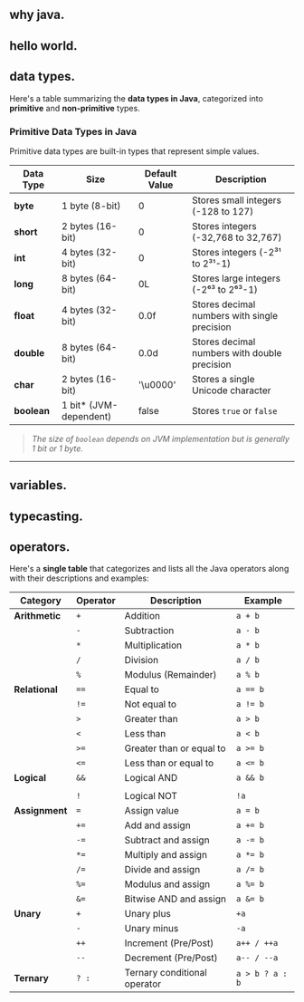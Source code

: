 ## why java.
## hello world.
## data types.

Here's a table summarizing the **data types in Java**, categorized into **primitive** and **non-primitive** types.

### **Primitive Data Types in Java**
Primitive data types are built-in types that represent simple values.

| Data Type   | Size                   | Default Value | Description                                  |
| ----------- | ---------------------- | ------------- | -------------------------------------------- |
| **byte**    | 1 byte (8-bit)         | 0             | Stores small integers (-128 to 127)          |
| **short**   | 2 bytes (16-bit)       | 0             | Stores integers (-32,768 to 32,767)          |
| **int**     | 4 bytes (32-bit)       | 0             | Stores integers (-2³¹ to 2³¹-1)              |
| **long**    | 8 bytes (64-bit)       | 0L            | Stores large integers (-2⁶³ to 2⁶³-1)        |
| **float**   | 4 bytes (32-bit)       | 0.0f          | Stores decimal numbers with single precision |
| **double**  | 8 bytes (64-bit)       | 0.0d          | Stores decimal numbers with double precision |
| **char**    | 2 bytes (16-bit)       | '\u0000'      | Stores a single Unicode character            |
| **boolean** | 1 bit* (JVM-dependent) | false         | Stores `true` or `false`                     |

> *The size of `boolean` depends on JVM implementation but is generally 1 bit or 1 byte.*

---

## variables.
## typecasting.
## operators.

Here's a **single table** that categorizes and lists all the Java operators along with their descriptions and examples:  

| **Category**   | **Operator** | **Description**              | **Example**     |
| -------------- | ------------ | ---------------------------- | --------------- |
| **Arithmetic** | `+`          | Addition                     | `a + b`         |
|                | `-`          | Subtraction                  | `a - b`         |
|                | `*`          | Multiplication               | `a * b`         |
|                | `/`          | Division                     | `a / b`         |
|                | `%`          | Modulus (Remainder)          | `a % b`         |
| **Relational** | `==`         | Equal to                     | `a == b`        |
|                | `!=`         | Not equal to                 | `a != b`        |
|                | `>`          | Greater than                 | `a > b`         |
|                | `<`          | Less than                    | `a < b`         |
|                | `>=`         | Greater than or equal to     | `a >= b`        |
|                | `<=`         | Less than or equal to        | `a <= b`        |
| **Logical**    | `&&`         | Logical AND                  | `a && b`        |
|                |              |                              |                 | Logical OR | `a |  | b` |
|                | `!`          | Logical NOT                  | `!a`            |
| **Assignment** | `=`          | Assign value                 | `a = b`         |
|                | `+=`         | Add and assign               | `a += b`        |
|                | `-=`         | Subtract and assign          | `a -= b`        |
|                | `*=`         | Multiply and assign          | `a *= b`        |
|                | `/=`         | Divide and assign            | `a /= b`        |
|                | `%=`         | Modulus and assign           | `a %= b`        |
|                | `&=`         | Bitwise AND and assign       | `a &= b`        |
| **Unary**      | `+`          | Unary plus                   | `+a`            |
|                | `-`          | Unary minus                  | `-a`            |
|                | `++`         | Increment (Pre/Post)         | `a++ / ++a`     |
|                | `--`         | Decrement (Pre/Post)         | `a-- / --a`     |
| **Ternary**    | `? :`        | Ternary conditional operator | `a > b ? a : b` |
